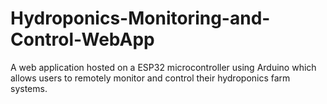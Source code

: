 # Hydroponics-Monitoring-and-Control-WebApp
A web application hosted on a ESP32 microcontroller using Arduino which allows users to remotely monitor and control their hydroponics farm systems. 
